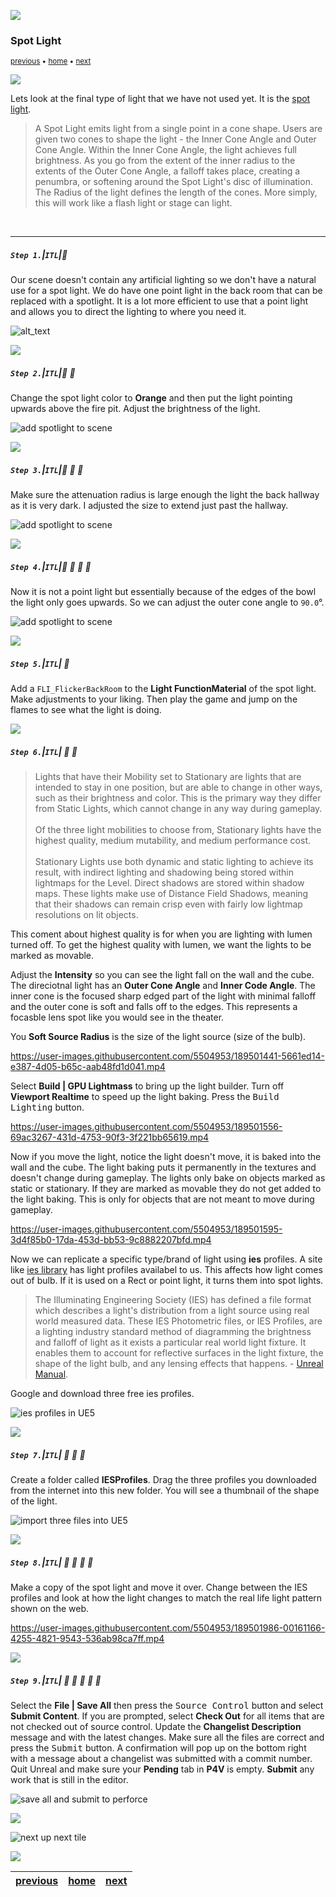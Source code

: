 ![](../images/line3.png)

### Spot Light

<sub>[previous](../baked-lighting/README.md#user-content-baked-lighting) • [home](../README.md#user-content-ue5-lighting) • [next](../post-process/README.md#user-content-post-process-volumes)</sub>

![](../images/line3.png)

Lets look at the final type of light that we have not used yet.  It is the [spot light](https://docs.unrealengine.com/5.2/en-US/spot-lights-in-unreal-engine/).  

>A Spot Light emits light from a single point in a cone shape. Users are given two cones to shape the light - the Inner Cone Angle and Outer Cone Angle. Within the Inner Cone Angle, the light achieves full brightness. As you go from the extent of the inner radius to the extents of the Outer Cone Angle, a falloff takes place, creating a penumbra, or softening around the Spot Light's disc of illumination. The Radius of the light defines the length of the cones. More simply, this will work like a flash light or stage can light.

<br>

---

##### `Step 1.`\|`ITL`|:small_blue_diamond:

Our scene doesn't contain any artificial lighting so we don't have a natural use for a spot light.  We do have one point light in the back room that can be replaced with a spotlight.  It is a lot more efficient to use that a point light and allows you to direct the lighting to where you need it.

![alt_text](images/addSpotlight.png)

![](../images/line2.png)

##### `Step 2.`\|`ITL`|:small_blue_diamond: :small_blue_diamond: 

Change the spot light color to **Orange** and then put the light pointing upwards above the fire pit.  Adjust the brightness of the light.

![add spotlight to scene](images/changePositionLight.png)

![](../images/line2.png)

##### `Step 3.`\|`ITL`|:small_blue_diamond: :small_blue_diamond: :small_blue_diamond:

Make sure the attenuation radius is large enough the light the back hallway as it is very dark.  I adjusted the size to extend just past the hallway.

![add spotlight to scene](images/sizeIntoHallway.png)

![](../images/line2.png)

##### `Step 4.`\|`ITL`|:small_blue_diamond: :small_blue_diamond: :small_blue_diamond: :small_blue_diamond:

Now it is not a point light but essentially because of the edges of the bowl the light only goes upwards.  So we can adjust the outer cone angle to `90.0`°.

![add spotlight to scene](images/outerCone.png)

![](../images/line2.png)

##### `Step 5.`\|`ITL`| :small_orange_diamond:

Add a `FLI_FlickerBackRoom` to the **Light FunctionMaterial** of the spot light.  Make adjustments to your liking.  Then play the game and jump on the flames to see what the light is doing.


![](../images/line2.png)

##### `Step 6.`\|`ITL`| :small_orange_diamond: :small_blue_diamond:

>Lights that have their Mobility set to Stationary are lights that are intended to stay in one position, but are able to change in other ways, such as their brightness and color. This is the primary way they differ from Static Lights, which cannot change in any way during gameplay.<br><br>Of the three light mobilities to choose from, Stationary lights have the highest quality, medium mutability, and medium performance cost.<br><br>Stationary Lights use both dynamic and static lighting to achieve its result, with indirect lighting and shadowing being stored within lightmaps for the Level. Direct shadows are stored within shadow maps. These lights make use of Distance Field Shadows, meaning that their shadows can remain crisp even with fairly low lightmap resolutions on lit objects.

This coment about highest quality is for when you are lighting with lumen turned off. To get the highest quality with lumen, we want the lights to be marked as movable.

Adjust the **Intensity** so you can see the light fall on the wall and the cube. The direciotnal light has an **Outer Cone Angle** and **Inner Code Angle**.  The inner cone is the focused sharp edged part of the light with minimal falloff and the outer cone is soft and falls off to the edges.  This represents a focasble lens spot like you would see in the theater.

You **Soft Source Radius** is the size of the light source (size of the bulb). 

https://user-images.githubusercontent.com/5504953/189501441-5661ed14-e387-4d05-b65c-aab48fd1d041.mp4

Select **Build | GPU Lightmass** to bring up the light builder.  Turn off **Viewport Realtime** to speed up the light baking.  Press the <kbd>Build Lighting</kbd> button.

https://user-images.githubusercontent.com/5504953/189501556-69ac3267-431d-4753-90f3-3f221bb65619.mp4

Now if you move the light, notice the light doesn't move, it is baked into the wall and the cube.  The light baking puts it permanently in the textures and doesn't change during gameplay. The lights only bake on objects marked as static or stationary.  If they are marked as movable they do not get added to the light baking.  This is only for objects that are not meant to move during gameplay.

https://user-images.githubusercontent.com/5504953/189501595-3d4f85b0-17da-453d-bb53-9c8882207bfd.mp4

Now we can replicate a specific type/brand of light using **ies** profiles.  A site like [ies library](https://ieslibrary.com) has light profiles availabel to us.  This affects how light comes out of bulb.  If it is used on a Rect or point light, it turns them into spot lights.

>The Illuminating Engineering Society (IES) has defined a file format which describes a light's distribution from a light source using real world measured data. These IES Photometric files, or IES Profiles, are a lighting industry standard method of diagramming the brightness and falloff of light as it exists a particular real world light fixture. It enables them to account for reflective surfaces in the light fixture, the shape of the light bulb, and any lensing effects that happens. - [Unreal Manual](https://docs.unrealengine.com/5.0/en-US/using-ies-light-profiles-in-unreal-engine/). 

Google and download three free ies profiles.

![ies profiles in UE5](images/iesLights.png)

![](../images/line2.png)

##### `Step 7.`\|`ITL`| :small_orange_diamond: :small_blue_diamond: :small_blue_diamond:

Create a folder called **IESProfiles**.  Drag the three profiles you downloaded from the internet into this new folder.  You will see a thumbnail of the shape of the light.

![import three files into UE5](images/threeIESProfiles.png)

![](../images/line2.png)

##### `Step 8.`\|`ITL`| :small_orange_diamond: :small_blue_diamond: :small_blue_diamond: :small_blue_diamond:

Make a copy of the spot light and move it over.  Change between the IES profiles and look at how the light changes to match the real life light pattern shown on the web.

https://user-images.githubusercontent.com/5504953/189501986-00161166-4255-4821-9543-536ab98ca7ff.mp4

![](../images/line2.png)

##### `Step 9.`\|`ITL`| :small_orange_diamond: :small_blue_diamond: :small_blue_diamond: :small_blue_diamond: :small_blue_diamond:

Select the **File | Save All** then press the <kbd>Source Control</kbd> button and select **Submit Content**.  If you are prompted, select **Check Out** for all items that are not checked out of source control. Update the **Changelist Description** message and with the latest changes. Make sure all the files are correct and press the <kbd>Submit</kbd> button. A confirmation will pop up on the bottom right with a message about a changelist was submitted with a commit number. Quit Unreal and make sure your **Pending** tab in **P4V** is empty. **Submit** any work that is still in the editor.

![save all and submit to perforce](images/submitP4.png)

![](../images/line.png)

<!-- <img src="https://via.placeholder.com/1000x100/45D7CA/000000/?text=Next Up - Post Process Volumes"> -->
![next up next tile](images/banner.png)

![](../images/line.png)

| [previous](../baked-lighting/README.md#user-content-baked-lighting)| [home](../README.md#user-content-ue5-lighting) | [next](../post-process/README.md#user-content-post-process-volumes)|
|---|---|---|
